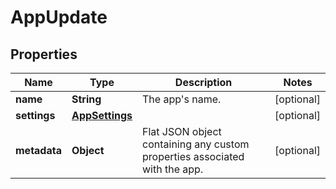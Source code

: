 
# AppUpdate

## Properties
Name | Type | Description | Notes
------------ | ------------- | ------------- | -------------
**name** | **String** | The app&#39;s name. |  [optional]
**settings** | [**AppSettings**](AppSettings.md) |  |  [optional]
**metadata** | **Object** | Flat JSON object containing any custom properties associated with the app. |  [optional]



